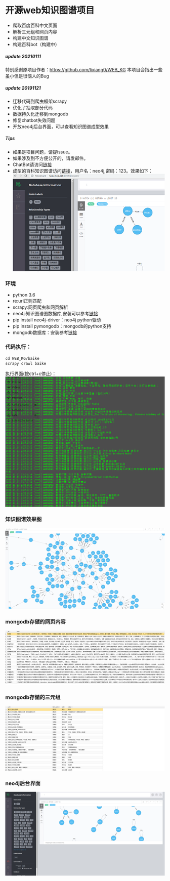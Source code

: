 # 开源web知识图谱项目

- 爬取百度百科中文页面
- 解析三元组和网页内容
- 构建中文知识图谱
- 构建百科bot（构建中）

##### update 20210111
特别感谢原项目作者：https://github.com/lixiang0/WEB_KG
本项目会指出一些虽小但是很恼人的Bug


##### update 20191121

- 迁移代码到爬虫框架scrapy
- 优化了抽取部分代码
- 数据持久化迁移到mongodb
- 修复chatbot失效问题
- 开放neo4j后台界面，可以查看知识图谱成型效果

##### Tips

- 如果是项目问题，请提issue。
- 如果涉及到不方便公开的，请发邮件。
- ChatBot请访问[链接](http://bot.rubenxiao.com/)
- 成型的百科知识图谱访问[链接](http://kg.rubenxiao.com/)，用户名：neo4j,密码：123。效果如下：
![](imgs/kg6.png)

### 环境

- python 3.6
- re:url正则匹配
- scrapy:网页爬虫和网页解析
- neo4j:知识图谱图数据库,安装可以参考[链接](http://blog.rubenxiao.com/posts/install-neo4j.html)
- pip install neo4j-driver：neo4j python驱动
- pip install pymongodb：mongodb的python支持
- mongodb数据库：安装参考[链接](https://docs.mongodb.com/manual/tutorial/install-mongodb-on-ubuntu/)


### 代码执行：

```
cd WEB_KG/baike
scrapy crawl baike
```

执行界面(按ctrl+c停止)：
![](./imgs/kg5.png)

### 知识图谱效果图

![](./imgs/kg.png)

### mongodb存储的网页内容

![](./imgs/kg3.png)

### mongodb存储的三元组

![](./imgs/kg4.png)

### neo4j后台界面

![](./imgs/kg2.png)

